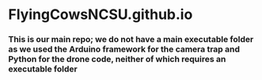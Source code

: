 # FlyingCowsNCSU.github.io
### This is our main repo; we do not have a main executable folder as we used the Arduino framework for the camera trap and Python for the drone code, neither of which requires an executable folder 
